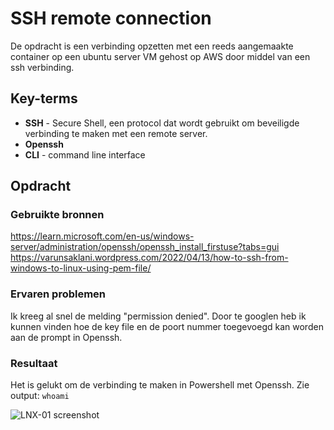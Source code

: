 # SSH remote connection
De opdracht is een verbinding opzetten met een reeds aangemaakte container op een ubuntu server VM gehost op AWS door middel van een ssh verbinding.

## Key-terms
- **SSH** - Secure Shell, een protocol dat wordt gebruikt om beveiligde verbinding te maken met een remote server.
- **Openssh**
- **CLI** - command line interface

## Opdracht
### Gebruikte bronnen
https://learn.microsoft.com/en-us/windows-server/administration/openssh/openssh_install_firstuse?tabs=gui
https://varunsaklani.wordpress.com/2022/04/13/how-to-ssh-from-windows-to-linux-using-pem-file/


### Ervaren problemen
Ik kreeg al snel de melding "permission denied". Door te googlen heb ik kunnen vinden hoe de key file en de poort nummer toegevoegd kan worden aan de prompt in Openssh.

### Resultaat
Het is gelukt om de verbinding te maken in Powershell met Openssh. Zie output:
```whoami```

![LNX-01 screenshot](https://github.com/kaman-codes/techgrounds-kaman/blob/main/00_includes/LNX-01_screenshot.PNG)
